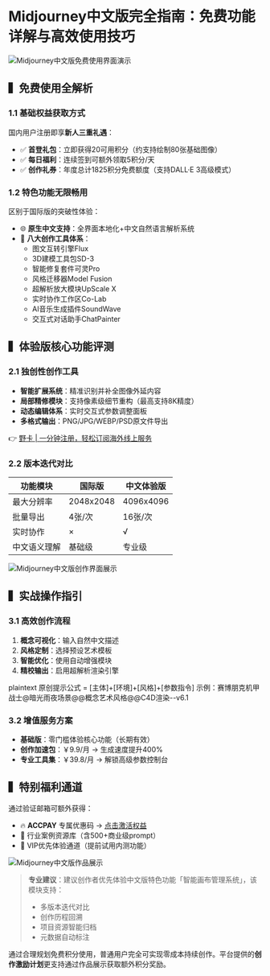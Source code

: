 # Midjourney中文版完全指南：免费功能详解与高效使用技巧

![Midjourney中文版免费使用界面演示](https://bbtdd.com/wp-content/uploads/img/60190560878.webp_q520)

## ▍免费使用全解析
### 1.1 基础权益获取方式
国内用户注册即享**新人三重礼遇**：
- ✅ **首登礼包**：立即获得20可用积分（约支持绘制80张基础图像）
- ✅ **每日福利**：连续签到可额外领取5积分/天
- ✅ **创作礼券**：年度总计1825积分免费额度（支持DALL·E 3高级模式）

### 1.2 特色功能无限畅用
区别于国际版的突破性体验：
- 🌐 **原生中文支持**：全界面本地化+中文自然语言解析系统
- 🎨 **八大创作工具体系**：
  - 图文互转引擎Flux
  - 3D建模工具包SD-3
  - 智能修复套件可灵Pro
  - 风格迁移器Model Fusion
  - 超解析放大模块UpScale X
  - 实时协作工作区Co-Lab
  - AI音乐生成插件SoundWave
  - 交互式对话助手ChatPainter

## ▍体验版核心功能评测
### 2.1 独创性创作工具
- **智能扩展系统**：精准识别并补全图像外延内容
- **局部精修模块**：支持像素级细节重构（最高支持8K精度）
- **动态编辑体系**：实时交互式参数调整面板
- **多格式输出**：PNG/JPG/WEBP/PSD原文件导出

👉 [野卡 | 一分钟注册，轻松订阅海外线上服务](https://bbtdd.com/yeka)

### 2.2 版本迭代对比
| 功能模块       | 国际版   | 中文体验版  |
|----------------|----------|-------------|
| 最大分辨率     | 2048x2048| 4096x4096   |
| 批量导出      | 4张/次   | 16张/次     |
| 实时协作       | ×        | √           |
| 中文语义理解   | 基础级   | 专业级      |

![Midjourney中文版创作界面展示](https://bbtdd.com/wp-content/uploads/img/3400678571.webp_q520)

## ▍实战操作指引
### 3.1 高效创作流程
1. **概念可视化**：输入自然中文描述
2. **风格定制**：选择预设艺术模板
3. **智能优化**：使用自动增强模块
4. **精校输出**：启用超解析渲染引擎

plaintext
原创提示公式 = [主体]+[环境]+[风格]+[参数指令]
示例：赛博朋克机甲战士@暗光雨夜场景@@概念艺术风格@@C4D渲染--v6.1


### 3.2 增值服务方案
- **基础版**：零门槛体验核心功能（长期有效）
- **创作加速包**：￥9.9/月 → 生成速度提升400%
- **专业工具集**：￥39.8/月 → 解锁高级参数控制台

## ▍特别福利通道
通过验证邮箱可额外获得：
- 🔥 **ACCPAY** 专属优惠码 → [点击激活权益](https://bbtdd.com/yeka)
- 🎁 行业案例资源库（含500+商业级prompt）
- 🚀 VIP优先体验通道（提前试用内测功能）

![Midjourney中文版作品展示](https://bbtdd.com/wp-content/uploads/img/3235242911.webp_q520)

> **专业建议**：建议创作者优先体验中文版特色功能「智能画布管理系统」，该模块支持：
> - 多版本迭代对比
> - 创作历程回溯
> - 项目资源智能归档
> - 元数据自动标注

通过合理规划免费积分使用，普通用户完全可实现零成本持续创作。平台提供的**创作激励计划**更支持通过作品展示获取额外积分奖励。